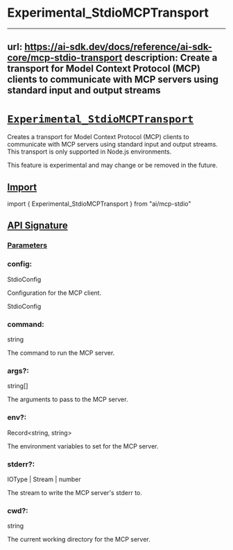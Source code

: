 # Experimental_StdioMCPTransport


---
url: https://ai-sdk.dev/docs/reference/ai-sdk-core/mcp-stdio-transport
description: Create a transport for Model Context Protocol (MCP) clients to communicate with MCP servers using standard input and output streams
---


# [`Experimental_StdioMCPTransport`](#experimental_stdiomcptransport)


Creates a transport for Model Context Protocol (MCP) clients to communicate with MCP servers using standard input and output streams. This transport is only supported in Node.js environments.

This feature is experimental and may change or be removed in the future.


## [Import](#import)


import { Experimental\_StdioMCPTransport } from "ai/mcp-stdio"


## [API Signature](#api-signature)



### [Parameters](#parameters)



### config:


StdioConfig

Configuration for the MCP client.

StdioConfig


### command:


string

The command to run the MCP server.


### args?:


string\[\]

The arguments to pass to the MCP server.


### env?:


Record<string, string>

The environment variables to set for the MCP server.


### stderr?:


IOType | Stream | number

The stream to write the MCP server's stderr to.


### cwd?:


string

The current working directory for the MCP server.
